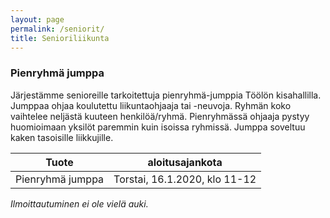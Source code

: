 ```yaml
---
layout: page
permalink: /seniorit/
title: Senioriliikunta
---
```



### Pienryhmä jumppa

Järjestämme senioreille tarkoitettuja pienryhmä-jumppia Töölön kisahallilla. Jumppaa ohjaa koulutettu liikuntaohjaaja tai -neuvoja. Ryhmän koko vaihtelee neljästä kuuteen henkilöä/ryhmä. Pienryhmässä ohjaaja pystyy huomioimaan yksilöt paremmin kuin isoissa ryhmissä. Jumppa soveltuu kaken tasoisille liikkujille. 

| Tuote                     | aloitusajankota                |
| ------------------------- | ------------------------------ |
| Pienryhmä jumppa          | Torstai, 16.1.2020, klo 11-12  |


_Ilmoittautuminen ei ole vielä auki._



